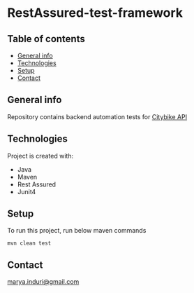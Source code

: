 # RestAssured-test-framework

## Table of contents
* [General info](#general-info)
* [Technologies](#technologies)
* [Setup](#setup)
* [Contact](#contact)

## General info

Repository contains backend automation tests for [Citybike API](http://api.citybik.es/v2/)

## Technologies

Project is created with:

* Java
* Maven
* Rest Assured
* Junit4

## Setup

To run this project, run below maven commands

``` mvn clean test ```


## Contact
[marya.induri@gmail.com](marya.induri@gmail.com)

